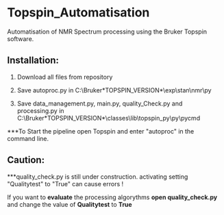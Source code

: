 # Topspin_Automatisation

Automatisation of NMR Spectrum processing using the Bruker Topspin software. 

## Installation: 

1. Download all files from repository

2. Save autoproc.py in C:\Bruker\*TOPSPIN_VERSION*\exp\stan\nmr\py

3. Save data_management.py, main.py, quality_Check.py and processing.py in C:\Bruker\*TOPSPIN_VERSION*\classes\lib\topspin_py\py\pycmd 


***To Start the pipeline open Topspin and enter "autoproc" in the command line.


## Caution:

 ***quality_check.py is still under construction. activating setting "Qualitytest" to "True" can cause errors !
 
 If you want to **evaluate** the processing algorythms **open quality_check.py** and change the value of **Qualitytest**  to **True**
